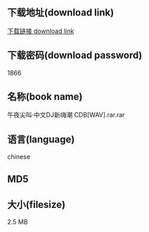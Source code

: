 ## 下载地址(download link)
[下载链接 download link](https://voluble-croquembouche-d321dc.netlify.app/?s=%E5%8D%88%E5%A4%9C%E5%B0%96%E5%8F%AB%C2%B7%E4%B8%AD%E6%96%87DJ%E6%96%B0%E5%97%A8%E6%BD%AE+CDB%5BWAV%5D.rar)

## 下载密码(download password)
1866

## 名称(book name)
午夜尖叫·中文DJ新嗨潮 CDB[WAV].rar.rar

## 语言(language)
chinese

## MD5


## 大小(filesize)
2.5 MB

